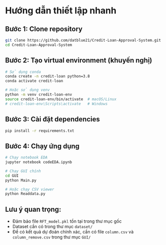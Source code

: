 # Hướng dẫn thiết lập nhanh

## Bước 1: Clone repository
```bash
git clone https://github.com/datblue21/Credit-Loan-Approval-System.git
cd Credit-Loan-Approval-System
```

## Bước 2: Tạo virtual environment (khuyến nghị)
```bash
# Sử dụng conda
conda create -n credit-loan python=3.8
conda activate credit-loan

# Hoặc sử dụng venv
python -m venv credit-loan-env
source credit-loan-env/bin/activate  # macOS/Linux
# credit-loan-env\Scripts\activate   # Windows
```

## Bước 3: Cài đặt dependencies
```bash
pip install -r requirements.txt
```

## Bước 4: Chạy ứng dụng
```bash
# Chạy notebook EDA
jupyter notebook codeEDA.ipynb

# Chạy GUI chính
cd GUI
python Main.py

# Hoặc chạy CSV viewer
python Readdata.py
```

## Lưu ý quan trọng:
- Đảm bảo file `RFT_model.pkl` tồn tại trong thư mục gốc
- Dataset cần có trong thư mục `dataset/`
- Để có kết quả dự đoán chính xác, cần có file `column.csv` và `column_remove.csv` trong thư mục `GUI/`
